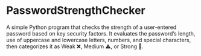 # PasswordStrengthChecker
A simple Python program that checks the strength of a user-entered password based on key security factors. It evaluates the password’s length, use of uppercase and lowercase letters, numbers, and special characters, then categorizes it as Weak ❌, Medium ⚠️, or Strong 💪.
